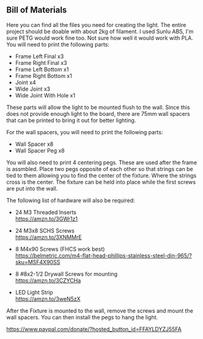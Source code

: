 ## Bill of Materials

Here you can find all the files you need for creating the light.
The entire project should be doable with about 2kg of filament. I used Sunlu ABS, I'm sure PETG would work fine too. Not sure how well it would work with PLA.
You will need to print the following parts:  
  
-   Frame Left Final x3  
-   Frame Right Final x3  
-   Frame Left Bottom x1  
-   Frame Right Bottom x1  
-   Joint x4  
-   Wide Joint x3  
-   Wide Joint With Hole x1

These parts will allow the light to be mounted flush to the wall. Since this does not provide enough light to the board, there are 75mm wall spacers that can be printed to bring it out for better lighting.  
  
For the wall spacers, you will need to print the following parts:  
  -   Wall Spacer x8      
- Wall Spacer Peg x8  
      
You will also need to print 4 centering pegs. These are used after the frame is assmbled. Place two pegs opposite of each other so that strings can be tied to them allowing you to find the center of the fixture. Where the strings cross is the center. The fixture can be held into place while the first screws are put into the wall.

The following list of hardware will also be required:  
      
    
-   24 M3 Threaded Inserts  
    https://amzn.to/3GWr1z1  
      
    
-   24 M3x8 SCHS Screws  
    https://amzn.to/3XNMMrE  
      
    
-   8 M4x90 Screws (FHCS work best)  
    https://belmetric.com/m4-flat-head-phillips-stainless-steel-din-965/?sku=MSF4X90SS  
      
    
-   8 #8x2-1/2 Drywall Screws for mounting  
    https://amzn.to/3CZYCHa  
      
    
-   LED Light Strip  
    https://amzn.to/3weN5zX

After the Fixture is mounted to the wall, remove the screws and mount the wall spacers. You can then install the pegs to hang the light. 


https://www.paypal.com/donate/?hosted_button_id=FFAYLDYZJ55FA
